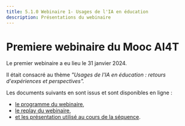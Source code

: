 ```yaml
---
title: 5.1.0 Webinaire 1- Usages de l'IA en éducation
description: Présentations du webinaire
---
```



# Premiere webinaire du Mooc AI4T

Le premier webinaire a eu lieu le 31 janvier 2024.

Il était consacré au thème *"Usages de l'IA en éducation : retours d'expériences et perspectives".*

Les documents suivants en  sont issus et sont disponibles en ligne :
* <a href="docs/2-Project-resources/5-Webinars/5-1-3-Webinar-1-presentations.fr.md">le programme du webinaire</a>, 
* <a href="docs/2-Project-resources/5-Webinars/5-1-2-Webinar-1-replay.fr.md">le replay du webinaire</a>, 
* <a href="docs/2-Project-resources/5-Webinars/5-1-3-Webinar-1-presentations.fr.md">et les présentation utilisé au cours de la séquence</a>.

